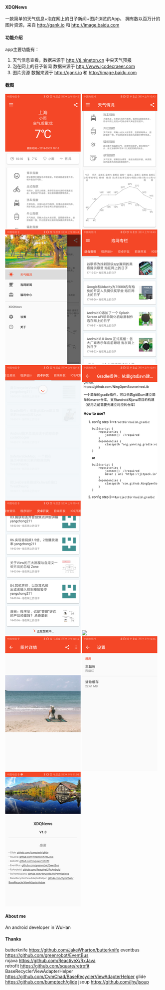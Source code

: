 #### XDQNews

  一款简单的天气信息+泡在网上的日子新闻+图片浏览的App。
  拥有数以百万计的图片资源，来自 http://gank.io 和 http://image.baidu.com

#### 功能介绍

  app主要功能有：
  1. 天气信息查看，数据来源于 http://tj.nineton.cn 中央天气预报
  2. 泡在网上的日子新闻 数据来源于 http://www.jcodecraeer.com 
  3. 图片资源 数据来源于 http://gank.io 和 http://image.baidu.com
#### 截图
  <a href="art/1.png"><img src="art/1.png" width="48%"/></a>
  <a href="art/2.png"><img src="art/2.png" width="48%"/></a>
  <a href="art/3.png"><img src="art/3.png" width="48%"/></a>
  <a href="art/4.png"><img src="art/4.png" width="48%"/></a>
  <a href="art/5.png"><img src="art/5.png" width="48%"/></a>
  <a href="art/6.png"><img src="art/6.png" width="48%"/></a>
  <a href="art/7.png"><img src="art/7.png" width="48%"/></a>
  <a href="art/8.png"><img src="art/8.png" width="48%"/></a>
  <a href="art/9.png"><img src="art/9.png" width="48%"/></a>
  <a href="art/10.png"><img src="art/10.png" width="48%"/></a>
  <a href="art/11.png"><img src="art/11.png" width="48%"/></a>
#### About me
An android developer in WuHan

#### Thanks
butterknife  https://github.com/JakeWharton/butterknife
eventbus  https://github.com/greenrobot/EventBus    
rxjava  https://github.com/ReactiveX/RxJava    
retrofit  https://github.com/square/retrofit   
BaseRecyclerViewAdapterHelper  https://github.com/CymChad/BaseRecyclerViewAdapterHelper
glide  https://github.com/bumptech/glide
jsoup  https://github.com/jhy/jsoup



